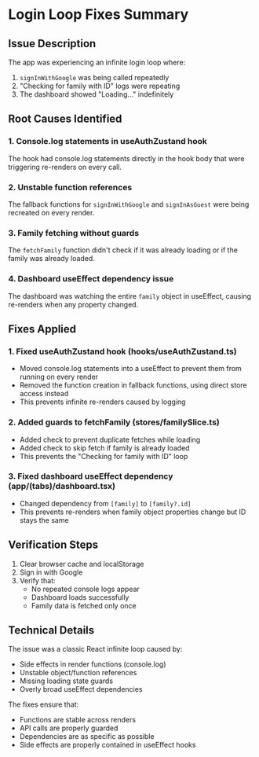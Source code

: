 # Login Loop Fixes Summary

## Issue Description
The app was experiencing an infinite login loop where:
1. `signInWithGoogle` was being called repeatedly
2. "Checking for family with ID" logs were repeating
3. The dashboard showed "Loading..." indefinitely

## Root Causes Identified

### 1. Console.log statements in useAuthZustand hook
The hook had console.log statements directly in the hook body that were triggering re-renders on every call.

### 2. Unstable function references
The fallback functions for `signInWithGoogle` and `signInAsGuest` were being recreated on every render.

### 3. Family fetching without guards
The `fetchFamily` function didn't check if it was already loading or if the family was already loaded.

### 4. Dashboard useEffect dependency issue
The dashboard was watching the entire `family` object in useEffect, causing re-renders when any property changed.

## Fixes Applied

### 1. Fixed useAuthZustand hook (hooks/useAuthZustand.ts)
- Moved console.log statements into a useEffect to prevent them from running on every render
- Removed the function creation in fallback functions, using direct store access instead
- This prevents infinite re-renders caused by logging

### 2. Added guards to fetchFamily (stores/familySlice.ts)
- Added check to prevent duplicate fetches while loading
- Added check to skip fetch if family is already loaded
- This prevents the "Checking for family with ID" loop

### 3. Fixed dashboard useEffect dependency (app/(tabs)/dashboard.tsx)
- Changed dependency from `[family]` to `[family?.id]`
- This prevents re-renders when family object properties change but ID stays the same

## Verification Steps
1. Clear browser cache and localStorage
2. Sign in with Google
3. Verify that:
   - No repeated console logs appear
   - Dashboard loads successfully
   - Family data is fetched only once

## Technical Details

The issue was a classic React infinite loop caused by:
- Side effects in render functions (console.log)
- Unstable object/function references
- Missing loading state guards
- Overly broad useEffect dependencies

The fixes ensure that:
- Functions are stable across renders
- API calls are properly guarded
- Dependencies are as specific as possible
- Side effects are properly contained in useEffect hooks